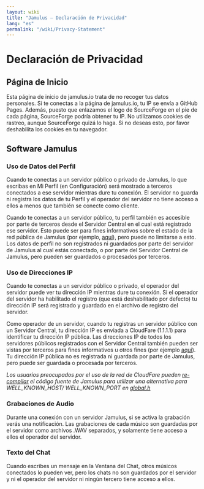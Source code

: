 ```yaml
---
layout: wiki
title: "Jamulus – Declaración de Privacidad"
lang: "es"
permalink: "/wiki/Privacy-Statement"
---
```


# Declaración de Privacidad
## Página de Inicio
Esta página de inicio de jamulus.io trata de no recoger tus datos personales. Si te conectas a la página de jamulus.io, tu IP se envía a GitHub Pages. Además, puesto que enlazamos el logo de SourceForge en el pie de cada página, SourceForge podría obtener tu IP.
No utilizamos cookies de rastreo, aunque SourceForge quizá lo haga. Si no deseas esto, por favor deshabilita los cookies en tu navegador.

## Software Jamulus

### Uso de Datos del Perfil

Cuando te conectas a un servidor público o privado de Jamulus, lo que escribas en Mi Perfil (en Configuración) será mostrado a terceros conectados a ese servidor mientras dure tu conexión. El servidor no guarda ni registra los datos de tu Perfil y el operador del servidor no tiene acceso a ellos a menos que también se conecte como cliente.

Cuando te conectas a un servidor público, tu perfil también es accesible por parte de terceros desde el Servidor Central en el cual está registrado ese servidor. Esto puede ser para fines informativos sobre el estado de la red pública de Jamulus (por ejemplo, [aquí](https://explorer.jamulus.io/)), pero puede no limitarse a esto. Los datos de perfil no son registrados ni guardados por parte del servidor de Jamulus al cual estás conectado, o por parte del Servidor Central de Jamulus, pero pueden ser guardados o procesados por terceros.

### Uso de Direcciones IP

Cuando te conectas a un servidor público o privado, el operador del servidor puede ver tu dirección IP mientras dure tu conexión. Si el operador del servidor ha habilitado el registro (que está deshabilitado por defecto) tu dirección IP será registrado y guardado en el archivo de registro del servidor.

Como operador de un servidor, cuando tu registras un servidor público con un Servidor Central, tu dirección IP es enviada a CloudFare (1.1.1.1) para identificar tu dirección IP pública. Las direcciones IP de todos los servidores públicos registrados con el Servidor Central también pueden ser vistas por terceros para fines informativos u otros fines (por ejemplo [aquí](https://explorer.jamulus.io/)). Tu dirección IP pública no es registrada ni guardada por parte de Jamulus, pero puede ser guardada o procesada por terceros.

_Los usuarios preocupados por el uso de la red de CloudFare pueden [re-compilar](Compiling) el código fuente de Jamulus para utilizar una alternativa para WELL_KNOWN_HOST/ WELL_KNOWN_PORT en [global.h](https://github.com/jamulussoftware/jamulus/blob/master/src/global.h#L111)_

### Grabaciones de Audio

Durante una conexión con un servidor Jamulus, si se activa la grabación verás una notificación. Las grabaciones de cada músico son guardadas por el servidor como archivos .WAV separados, y solamente tiene acceso a ellos el operador del servidor.

### Texto del Chat

Cuando escribes un mensaje en la Ventana del Chat, otros músicos conectados lo pueden ver, pero los chats no son guardados por el servidor y ni el operador del servidor ni ningún tercero tiene acceso a ellos.
